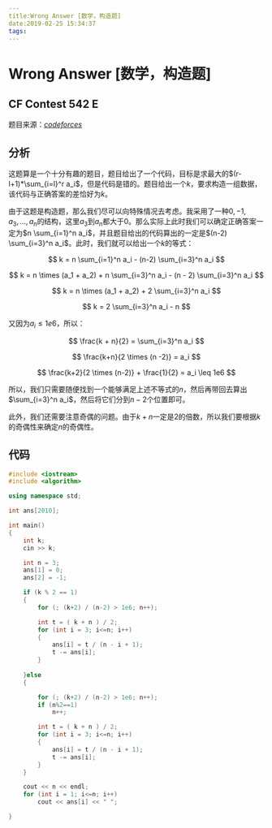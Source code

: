 ```yaml
---
title:Wrong Answer [数学，构造题]
date:2019-02-25 15:34:37
tags:
---
```


# Wrong Answer [数学，构造题]

## CF Contest 542 E

<!--more-->

题目来源：[_codeforces_](https://codeforces.com/contest/1130/problem/E)

## 分析

这题算是一个十分有趣的题目，题目给出了一个代码，目标是求最大的$(r-l+1)*\sum_{i=l}^r a_i$，但是代码是错的。题目给出一个$k$，要求构造一组数据，该代码与正确答案的差恰好为$k$。

由于这题是构造题，那么我们尽可以向特殊情况去考虑。我采用了一种$0, -1, a_3, ..., a_n$的结构，这里$a_3$到$a_n$都大于$0$。那么实际上此时我们可以确定正确答案一定为$n \sum_{i=1}^n a_i$，并且题目给出的代码算出的一定是$(n-2) \sum_{i=3}^n a_i$。此时，我们就可以给出一个$k$的等式：

$$ k = n \sum_{i=1}^n a_i - (n-2) \sum_{i=3}^n a_i $$

$$ k = n \times (a_1 + a_2) + n \sum_{i=3}^n a_i - (n - 2) \sum_{i=3}^n a_i $$

$$ k = n \times (a_1 + a_2) + 2 \sum_{i=3}^n a_i $$

$$ k = 2 \sum_{i=3}^n a_i - n $$

又因为$a_i \leq 1e6$，所以：

$$ \frac{k + n}{2} = \sum_{i=3}^n a_i $$

$$ \frac{k+n}{2 \times (n -2)} = a_i $$

$$ \frac{k+2}{2 \times (n-2)} + \frac{1}{2} = a_i \leq 1e6 $$

所以，我们只需要随便找到一个能够满足上述不等式的$n$，然后再带回去算出$\sum_{i=3}^n a_i$，然后将它们分到$n-2$个位置即可。

此外，我们还需要注意奇偶的问题。由于$k+n$一定是$2$的倍数，所以我们要根据$k$的奇偶性来确定$n$的奇偶性。

## 代码

```C++
#include <iostream>
#include <algorithm>

using namespace std;

int ans[2010];

int main()
{
    int k;
    cin >> k;

    int n = 3;
    ans[1] = 0;
    ans[2] = -1;

    if (k % 2 == 1)
    {
        for (; (k+2) / (n-2) > 1e6; n++);

        int t = ( k + n ) / 2;
        for (int i = 3; i<=n; i++)
        {
            ans[i] = t / (n - i + 1);
            t -= ans[i];
        }
    
    }else
    {

        for (; (k+2) / (n-2) > 1e6; n++);
        if (n%2==1)
            n++;

        int t = ( k + n ) / 2;
        for (int i = 3; i<=n; i++)
        {
            ans[i] = t / (n - i + 1);
            t -= ans[i];
        }
    }

    cout << n << endl;
    for (int i = 1; i<=n; i++)
        cout << ans[i] << " ";

}
```